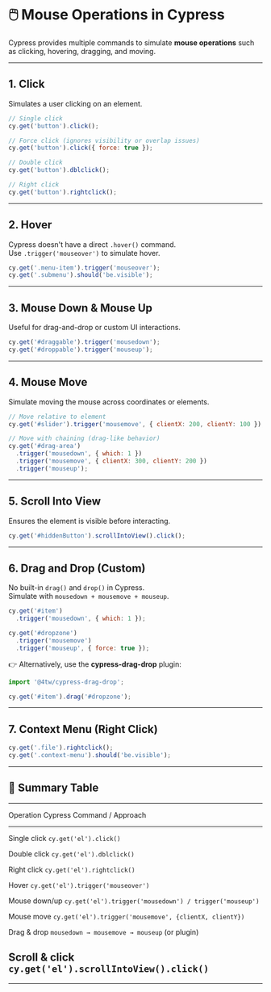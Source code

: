 # 🖱️ Mouse Operations in Cypress

Cypress provides multiple commands to simulate **mouse operations** such
as clicking, hovering, dragging, and moving.

------------------------------------------------------------------------

## 1. **Click**

Simulates a user clicking on an element.

``` js
// Single click
cy.get('button').click();

// Force click (ignores visibility or overlap issues)
cy.get('button').click({ force: true });

// Double click
cy.get('button').dblclick();

// Right click
cy.get('button').rightclick();
```

------------------------------------------------------------------------

## 2. **Hover**

Cypress doesn't have a direct `.hover()` command.\
Use `.trigger('mouseover')` to simulate hover.

``` js
cy.get('.menu-item').trigger('mouseover');
cy.get('.submenu').should('be.visible');
```

------------------------------------------------------------------------

## 3. **Mouse Down & Mouse Up**

Useful for drag-and-drop or custom UI interactions.

``` js
cy.get('#draggable').trigger('mousedown');
cy.get('#droppable').trigger('mouseup');
```

------------------------------------------------------------------------

## 4. **Mouse Move**

Simulate moving the mouse across coordinates or elements.

``` js
// Move relative to element
cy.get('#slider').trigger('mousemove', { clientX: 200, clientY: 100 });

// Move with chaining (drag-like behavior)
cy.get('#drag-area')
  .trigger('mousedown', { which: 1 })
  .trigger('mousemove', { clientX: 300, clientY: 200 })
  .trigger('mouseup');
```

------------------------------------------------------------------------

## 5. **Scroll Into View**

Ensures the element is visible before interacting.

``` js
cy.get('#hiddenButton').scrollIntoView().click();
```

------------------------------------------------------------------------

## 6. **Drag and Drop (Custom)**

No built-in `drag()` and `drop()` in Cypress.\
Simulate with `mousedown + mousemove + mouseup`.

``` js
cy.get('#item')
  .trigger('mousedown', { which: 1 });

cy.get('#dropzone')
  .trigger('mousemove')
  .trigger('mouseup', { force: true });
```

👉 Alternatively, use the **cypress-drag-drop** plugin:

``` js
import '@4tw/cypress-drag-drop';

cy.get('#item').drag('#dropzone');
```

------------------------------------------------------------------------

## 7. **Context Menu (Right Click)**

``` js
cy.get('.file').rightclick();
cy.get('.context-menu').should('be.visible');
```

------------------------------------------------------------------------

## 📝 Summary Table

  --------------------------------------------------------------------------
  Operation       Cypress Command / Approach
  --------------- ----------------------------------------------------------
  Single click    `cy.get('el').click()`

  Double click    `cy.get('el').dblclick()`

  Right click     `cy.get('el').rightclick()`

  Hover           `cy.get('el').trigger('mouseover')`

  Mouse down/up   `cy.get('el').trigger('mousedown') / trigger('mouseup')`

  Mouse move      `cy.get('el').trigger('mousemove', {clientX, clientY})`

  Drag & drop     `mousedown → mousemove → mouseup` (or plugin)

  Scroll & click  `cy.get('el').scrollIntoView().click()`
  --------------------------------------------------------------------------

------------------------------------------------------------------------
